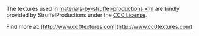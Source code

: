The textures used in [materials-by-struffel-productions.xml](/materials-by-struffel-productions.xml) are kindly provided by StruffelProductions under the [CC0 License](https://creativecommons.org/publicdomain/zero/1.0/).

Find more at: [http://www.cc0textures.com](http://www.cc0textures.com)
